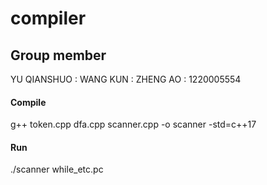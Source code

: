 # compiler

## Group member
YU QIANSHUO : 
WANG KUN :
ZHENG AO : 1220005554 

#### Compile
g++ token.cpp dfa.cpp scanner.cpp -o scanner -std=c++17

#### Run
./scanner while_etc.pc
